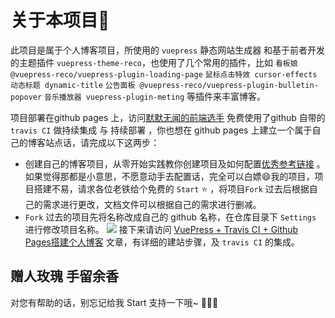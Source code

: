 # 关于本项目🎈
 此项目是属于个人博客项目，所使用的 `vuepress` 静态网站生成器 和基于前者开发的主题插件 `vuepress-theme-reco`，也使用了几个常用的插件，比如 `看板娘 @vuepress-reco/vuepress-plugin-loading-page` `鼠标点击特效 cursor-effects` `动态标题 dynamic-title`  `公告面板 @vuepress-reco/vuepress-plugin-bulletin-popover` `音乐播放器 vuepress-plugin-meting` 等插件来丰富博客。

 项目部署在github pages 上，访问[默默无闻的前端选手](https://chessyu.github.io) 免费使用了github 自带的 `travis CI` 做持续集成 与 持续部署 ，你也想在 github pages 上建立一个属于自己的博客站点话，请完成以下这两步：
- 创建自己的博客项目，从零开始实践教你创建项目及如何配置[优秀参考链接](https://www.cnblogs.com/glassysky/p/13387739.html) 。如果觉得那都是小意思，不愿意动手去配置话，完全可以白嫖😄我的项目，项目搭建不易，请求各位老铁给个免费的 `Start` ⭐ ，将项目`Fork` 过去后根据自己的需求进行更改，文档文件可以根据自己的需求进行删减。
- `Fork` 过去的项目先将名称改成自己的 github 名称，在仓库目录下 `Settings` 进行修改项目名称。
 ![](https://chessyu.github.io/help-A.png)
    接下来请访问 [VuePress + Travis CI + Github Pages搭建个人博客](https://chessyu.github.io/views/fe/deploy/vue_deploy.html) 文章，有详细的建站步骤，及 `travis CI` 的集成。

## 赠人玫瑰 手留余香
 对您有帮助的话，别忘记给我 Start 支持一下哦~  🌹🌹🌹
